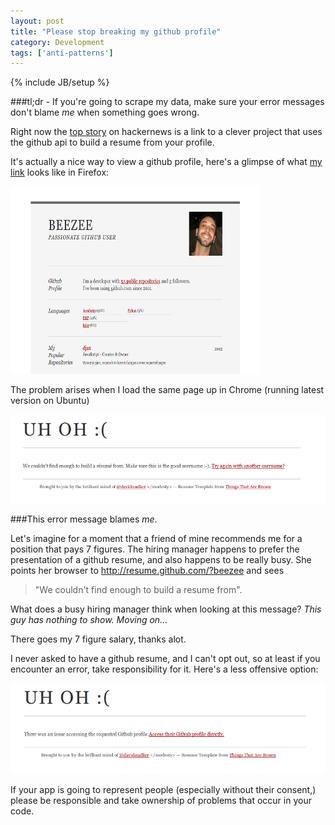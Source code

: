 ```yaml
---
layout: post
title: "Please stop breaking my github profile"
category: Development
tags: ['anti-patterns']
---
```

{% include JB/setup %}

###tl;dr - If you're going to scrape my data, make sure your error messages don't blame _me_ when something goes wrong.

Right now the [top story](http://news.ycombinator.com/item?id=4466883) on hackernews is a link to a clever project that uses
the github api to build a resume from your profile.

It's actually a nice way to view a github profile, here's a glimpse of what [my link](http://resume.github.com/?beezee)
looks like in Firefox:

<img src="/assets/images/gr_good.png" height='300px' width='400px' />

The problem arises when I load the same page up in Chrome (running latest version on Ubuntu)

<img src="/assets/images/gr_bad.png" />

###This error message blames _me_.

Let's imagine for a moment that a friend of mine recommends me for a position that pays 7 figures. The hiring manager happens to
prefer the presentation of a github resume, and also happens to be really busy. She points her browser to http://resume.github.com/?beezee
and sees 

>"We couldn't find enough to build a resume from".

What does a busy hiring manager think when looking at this message? _This guy has nothing to show. Moving on..._

There goes my 7 figure salary, thanks alot.

I never asked to have a github resume, and I can't opt out, so at least if you encounter an error, take responsibility for it. Here's
a less offensive option:

<img src="/assets/images/gr_better.png" />

If your app is going to represent people (especially without their consent,) please be responsible and take ownership of problems
that occur in your code.

